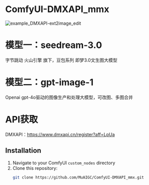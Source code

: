 # ComfyUI-DMXAPI_mmx
![example_DMXAPI-ext2image_edit](https://github.com/user-attachments/assets/1526d478-3e7a-40ef-84ea-cf0b345263d4)

# 模型一：seedream-3.0
字节跳动 火山引擎 旗下，豆包系列 即梦3.0文生图大模型

# 模型二：gpt-image-1
Openai gpt-4o驱动的图像生产和处理大模型，可改图、多图合并

# API获取
DMXAPI：https://www.dmxapi.cn/register?aff=LpUa

## Installation
1. Navigate to your ComfyUI `custom_nodes` directory
2. Clone this repository:
   ```bash
   git clone https://github.com/MuAIGC/ComfyUI-DMXAPI_mmx.git
